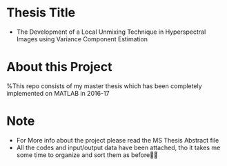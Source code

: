 # Thesis Title
- The Development of a Local Unmixing Technique in Hyperspectral Images using Variance Component Estimation
# About this Project
%This repo consists of my master thesis which has been completely implemented on MATLAB in 2016-17
# Note
- For More info about the project please read the MS Thesis Abstract file
- All the codes and input/output data have been attached, tho it takes me some time to organize and sort them as before💆‍♀️
